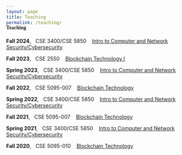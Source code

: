 ```yaml
---
layout: page
title: Teaching
permalink: /teaching/
---
```


<h4 style="font-family: 'Comic Sans MS'; margin-top: -30px;">Teaching</h4>

**Fall 2024**, &nbsp; CSE 3400/CSE 5850 &nbsp;&nbsp; [Intro to Computer and Network Security/Cybersecurity](/courses/cse3400-f2024/)

**Fall 2023**, &nbsp; CSE 2550 &nbsp;&nbsp; [Blockchain Technology I](/courses/blockchain-technology-f2023/)

**Spring 2023**, &nbsp; CSE 3400/CSE 5850 &nbsp;&nbsp; [Intro to Computer and Network Security/Cybersecurity](/courses/cse3400-s2023/)

**Fall 2022**, &nbsp; CSE 5095-007 &nbsp;&nbsp; [Blockchain Technology](/courses/blockchain-technology-f2022/)

**Spring 2022**, &nbsp; CSE 3400/CSE 5850 &nbsp;&nbsp; [Intro to Computer and Network Security/Cybersecurity](/courses/cse3400-s2022/)

**Fall 2021**, &nbsp; CSE 5095-007 &nbsp;&nbsp; [Blockchain Technology](/courses/blockchain-technology-f2021/)

**Spring 2021**, &nbsp; CSE 3400/CSE 5850 &nbsp;&nbsp; [Intro to Computer and Network Security/Cybersecurity](/courses/cse3400-s2021/)

**Fall 2020**, &nbsp; CSE 5095-010 &nbsp;&nbsp; [Blockchain Technology](/courses/blockchain-technology-f2020/)

